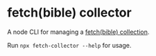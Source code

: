 
# fetch(bible) collector

A node CLI for managing a [fetch(bible) collection](https://fetch.bible/access/collections/).

Run `npx fetch-collector --help` for usage.
